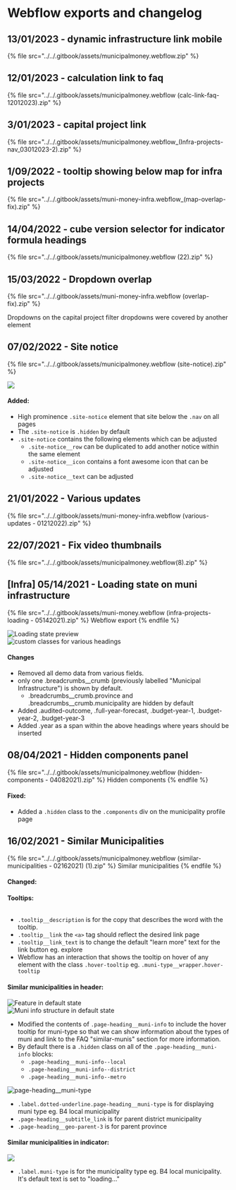 # Webflow exports and changelog

## 13/01/2023 - dynamic infrastructure link mobile

{% file src="../../.gitbook/assets/municipalmoney.webflow.zip" %}

## 12/01/2023 - calculation link to faq

{% file src="../../.gitbook/assets/municipalmoney.webflow (calc-link-faq-12012023).zip" %}

## 3/01/2023 - capital project link

{% file src="../../.gitbook/assets/municipalmoney.webflow_(Infra-projects-nav_03012023-2).zip" %}

## 1/09/2022 - tooltip showing below map for infra projects

{% file src="../../.gitbook/assets/muni-money-infra.webflow_(map-overlap-fix).zip" %}

## 14/04/2022 - cube version selector for indicator formula headings

{% file src="../../.gitbook/assets/municipalmoney.webflow (22).zip" %}

## 15/03/2022 - Dropdown overlap

{% file src="../../.gitbook/assets/muni-money-infra.webflow (overlap-fix).zip" %}

Dropdowns on the capital project filter dropdowns were covered by another element

## 07/02/2022 - Site notice

{% file src="../../.gitbook/assets/municipalmoney.webflow (site-notice).zip" %}

![](<../../.gitbook/assets/image (16) (1).png>)

#### Added:

* High prominence `.site-notice` element that site below the `.nav` on all pages
* The `.site-notice` is `.hidden` by default
* `.site-notice` contains the following elements which can be adjusted
  * `.site-notice__row` can be duplicated to add another notice within the same element
  * `.site-notice__icon` contains a font awesome icon that can be adjusted
  * `.site-notice__text` can be adjusted&#x20;

## 21/01/2022 - Various updates

{% file src="../../.gitbook/assets/muni-money-infra.webflow (various-updates - 01212022).zip" %}

## 22/07/2021 - Fix video thumbnails

{% file src="../../.gitbook/assets/municipalmoney.webflow(8).zip" %}

## \[Infra] 05/14/2021 - Loading state on muni infrastructure

{% file src="../../.gitbook/assets/muni-money.webflow (infra-projects-loading - 05142021).zip" %}
Webflow export
{% endfile %}

<div align="left">

<img src="../../.gitbook/assets/image (12).png" alt="Loading state preview">

</div>

<div align="left">

<img src="../../.gitbook/assets/image (13).png" alt="custom classes for various headings">

</div>

#### Changes

* Removed all demo data from various fields.
* only one .breadcrumbs\_\_crumb (previously labelled "Municipal Infrastructure") is shown by default.
  * .breadcrumbs\_\_crumb.province and .breadcrumbs\_\_crumb.municipality are hidden by default
* Added .audited-outcome, .full-year-forecast, .budget-year-1, .budget-year-2, .budget-year-3
* Added .year as a span within the above headings where years should be inserted

## 08/04/2021 - Hidden components panel

{% file src="../../.gitbook/assets/municipalmoney.webflow (hidden-components - 04082021).zip" %}
Hidden components
{% endfile %}

#### Fixed:

* Added a `.hidden` class to the `.components` div on the municipality profile page

## 16/02/2021 - Similar Municipalities&#x20;

{% file src="../../.gitbook/assets/municipalmoney.webflow (similar-municipalities - 02162021) (1).zip" %}
Similar municipalities
{% endfile %}

#### Changed:

#### **Tooltips:**

<div align="left">

<img src="../../.gitbook/assets/image (8).png" alt="">

</div>

* `.tooltip__description` is for the copy that describes the word with the tooltip.&#x20;
* `.tooltip__link` the `<a>` tag should reflect the desired link page&#x20;
* `.tooltip__link_text` is to change the default "learn more" text for the link button eg. explore
* Webflow has an interaction that shows the tooltip on hover of any element with the class `.hover-tooltip` eg. `.muni-type__wrapper.hover-tooltip`

####

#### **Similar municipalities in header:**

<div align="left">

<img src="../../.gitbook/assets/image (1) (1).png" alt="Feature in default state">

</div>

<div align="left">

<img src="../../.gitbook/assets/image (4).png" alt="Muni info structure in default state">

</div>

* Modified the contents of `.page-heading__muni-info` to include the hover tooltip for muni-type so that we can show information about the types of muni and link to the FAQ "similar-munis" section for more information.
* By default there is a `.hidden` class on all of the `.page-heading__muni-info` blocks:&#x20;
  * `.page-heading__muni-info--local`
  * `.page-heading__muni-info--district`
  * `.page-heading__muni-info--metro`

<div align="left">

<img src="../../.gitbook/assets/image (5).png" alt="page-heading__muni-type">

</div>

* `.label.dotted-underline.page-heading__muni-type` is for displaying muni type eg. B4 local municipality
* `.page-heading__subtitle_link` is for parent district municipality
* `.page-heading__geo-parent-3` is for parent province

####

#### **Similar municipalities in indicator:**

![](<../../.gitbook/assets/image (3) (1).png>)

* `.label.muni-type` is for the municipality type eg. B4 local municipality. It's default text is set to "loading..."

